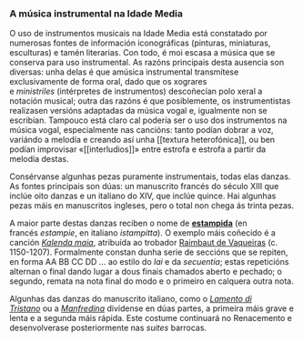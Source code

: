 ### A música instrumental na Idade Media

O uso de instrumentos musicais na Idade Media está constatado por numerosas fontes de información iconográficas (pinturas, miniaturas, esculturas) e tamén literarias. Con todo, é moi escasa a música que se conserva para uso instrumental. As razóns principais desta ausencia son diversas: unha delas é que amúsica instrumental transmítese exclusivamente de forma oral, dado que os xograres e _ministriles_ (intérpretes de instrumentos) descoñecían polo xeral a notación musical; outra das razóns é que posiblemente, os instrumentistas realizasen versións adaptadas da música vogal e, igualmente non se escribían. Tampouco está claro cal podería ser o uso dos instrumentos na música vogal, especialmente nas cancións: tanto podían dobrar a voz, variándo a melodía e creando así unha [[textura heterofónica]], ou ben podían improvisar «[[interludios]]» entre estrofa e estrofa a partir da melodía destas.

Consérvanse algunhas pezas puramente instrumentais, todas elas danzas. As fontes principais son dúas: un manuscrito francés do século XIII que inclúe oito danzas e un italiano do XIV, que inclúe quince. Hai algunhas pezas máis en manuscritos ingleses, pero o total non chega ás trinta pezas.

A maior parte destas danzas reciben o nome de [**estampida**](https://es.wikipedia.org/wiki/Estampida "enlace á wikipedia") (en francés _estampie_, en italiano _istampitta_). O exemplo máis coñecido é a canción [*Kalenda maia*](https://open.spotify.com/track/3Dxbco3zdshEQe3JqmrDJt?si=f1a8f8deaffe4a25 "enlace á audición"),  atribuída ao trobador [Raimbaut de Vaqueiras](https://es.wikipedia.org/wiki/Raimbaut_de_Vaqueiras) (c. 1150-1207). Formalmente constan dunha serie de seccións que se repiten, en forma AA BB CC DD … ao estilo do _lai_ e da *secuentia*; estas repeticións alternan o final dando lugar a dous finais chamados aberto e pechado; o segundo, remata na nota final do modo e o primeiro en calquera outra nota.

Algunhas das danzas do manuscrito italiano, como o [_Lamento di Tristano_](https://open.spotify.com/track/2XlLRKS5U6DER2z69sDnkF?si=380ae904992c427d "enlace á audición en Spotify") ou a [_Manfredina_](https://open.spotify.com/track/2XlLRKS5U6DER2z69sDnkF?si=380ae904992c427d "enlace á audición en Spotify") divídense en dúas partes, a primeira máis grave e lenta e a segunda máis rápida. Este costume continuará no Renacemento e desenvolverase posteriormente nas _suites_ barrocas.

